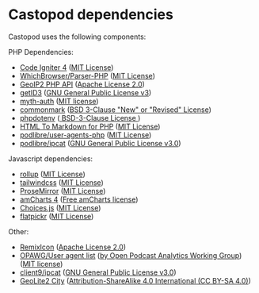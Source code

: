 # Castopod dependencies

Castopod uses the following components:

PHP Dependencies:

- [Code Igniter 4](https://codeigniter.com)
  ([MIT License](https://codeigniter.com/user_guide/license.html))
- [WhichBrowser/Parser-PHP](https://github.com/WhichBrowser/Parser-PHP)
  ([MIT License](https://github.com/WhichBrowser/Parser-PHP/blob/master/LICENSE))
- [GeoIP2 PHP API](https://github.com/maxmind/GeoIP2-php)
  ([Apache License 2.0](https://github.com/maxmind/GeoIP2-php/blob/master/LICENSE))
- [getID3](https://github.com/JamesHeinrich/getID3)
  ([GNU General Public License v3](https://github.com/JamesHeinrich/getID3/blob/2.0/licenses/license.gpl-30.txt))
- [myth-auth](https://github.com/lonnieezell/myth-auth)
  ([MIT license](https://github.com/lonnieezell/myth-auth/blob/develop/LICENSE.md))
- [commonmark](https://commonmark.thephpleague.com/)
  ([BSD 3-Clause "New" or "Revised" License](https://github.com/thephpleague/commonmark/blob/latest/LICENSE))
- [phpdotenv](https://github.com/vlucas/phpdotenv)
  ([ BSD-3-Clause License ](https://github.com/vlucas/phpdotenv/blob/master/LICENSE))
- [HTML To Markdown for PHP](https://github.com/thephpleague/html-to-markdown)
  ([MIT License](https://github.com/thephpleague/html-to-markdown/blob/master/LICENSE))
- [podlibre/user-agents-php](https://github.com/podlibre/user-agents-php)
  ([MIT License](https://github.com/podlibre/user-agents-php/blob/main/LICENSE))
- [podlibre/ipcat](https://github.com/podlibre/ipcat)
  ([GNU General Public License v3.0](https://github.com/podlibre/ipcat/blob/master/LICENSE))

Javascript dependencies:

- [rollup](https://rollupjs.org/)
  ([MIT License](https://github.com/rollup/rollup/blob/master/LICENSE.md))
- [tailwindcss](https://tailwindcss.com/)
  ([MIT License](https://github.com/tailwindcss/tailwindcss/blob/master/LICENSE))
- [ProseMirror](https://prosemirror.net/)
  ([MIT License](https://github.com/ProseMirror/prosemirror/blob/master/LICENSE))
- [amCharts 4](https://github.com/amcharts/amcharts4)
  ([Free amCharts license](https://github.com/amcharts/amcharts4/blob/master/dist/script/LICENSE))
- [Choices.js](https://joshuajohnson.co.uk/Choices/)
  ([MIT License](https://github.com/jshjohnson/Choices/blob/master/LICENSE))
- [flatpickr](https://flatpickr.js.org/)
  ([MIT License](https://github.com/flatpickr/flatpickr/blob/master/LICENSE.md))

Other:

- [RemixIcon](https://remixicon.com/)
  ([Apache License 2.0](https://github.com/Remix-Design/RemixIcon/blob/master/License))
- [OPAWG/User agent list](https://github.com/opawg/user-agents)
  ([by Open Podcast Analytics Working Group](https://github.com/opawg))
  ([MIT license](https://github.com/opawg/user-agents/blob/master/LICENSE))
- [client9/ipcat](https://github.com/client9/ipcat)
  ([GNU General Public License v3.0](https://github.com/client9/ipcat/blob/master/LICENSE))
- [GeoLite2 City](https://dev.maxmind.com/geoip/geoip2/geolite2/)
  ([Attribution-ShareAlike 4.0 International (CC BY-SA 4.0)](https://www.maxmind.com/en/geolite2/eula))
